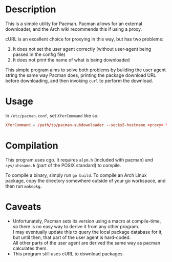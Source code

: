 # Description

This is a simple utility for Pacman. Pacman allows for an external downloader, and the Arch wiki recommends this if using a proxy. 

cURL is an excellent choice for proxying in this way, but has two problems:
1. It does not set the user agent correctly (without user-agent being passed in the config file)
2. It does not print the name of what is being downloaded

This simple program aims to solve both problems by building the user agent string the same way Pacman does, printing the package download URL before downloading, and then invoking `curl` to perform the download.

# Usage

In `/etc/pacman.conf`, set `XferCommand` like so:
```conf
XferCommand = /path/to/pacman-subdownloader --socks5-hostname <proxy> %u %o
```

# Compilation

This program uses cgo. It requires `alpm.h` (included with pacman) and `sys/utsname.h` (part of the POSIX standard) to compile.

To compile a binary, simply run `go build`. To compile an Arch Linux package, copy the directory somewhere outside of your go workspace, and then run `makepkg`.

# Caveats

- Unfortunately, Pacman sets its version using a macro at compile-time, so there is no easy way to derive it from any other program.  
I may eventually update this to query the local package database for it, but until then, that part of the user agent is hard-coded.  
All other parts of the user agent are derived the same way as pacman calculates them.
- This program still uses cURL to download packages.

